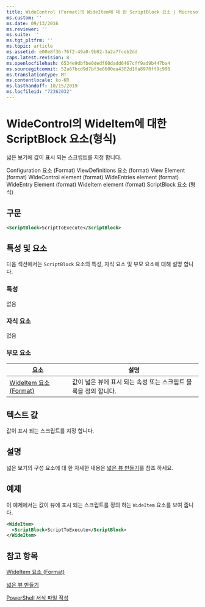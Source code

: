 ```yaml
---
title: WideControl (Format)의 WideItem에 대 한 ScriptBlock 요소 | Microsoft Docs
ms.custom: ''
ms.date: 09/13/2016
ms.reviewer: ''
ms.suite: ''
ms.tgt_pltfrm: ''
ms.topic: article
ms.assetid: e00e8f36-76f2-49a0-9b02-3a2a7fceb2dd
caps.latest.revision: 8
ms.openlocfilehash: 6534e9dbfbe0dedf60dadd6467cff9ad9b447ba4
ms.sourcegitcommit: 52a67bcd9d7bf3e8600ea4302d1fa8970ff9c998
ms.translationtype: MT
ms.contentlocale: ko-KR
ms.lasthandoff: 10/15/2019
ms.locfileid: "72362032"
---
```

# <a name="scriptblock-element-for-wideitem-for-widecontrol-format"></a>WideControl의 WideItem에 대한 ScriptBlock 요소(형식)

넓은 보기에 값이 표시 되는 스크립트를 지정 합니다.

Configuration 요소 (Format) ViewDefinitions 요소 (format) View Element (format) WideControl element (format) WideEntries element (format) WideEntry Element (format) WideItem element (format) ScriptBlock 요소 (형식)

## <a name="syntax"></a>구문

```xml
<ScriptBlock>ScriptToExecute</ScriptBlock>
```

## <a name="attributes-and-elements"></a>특성 및 요소

다음 섹션에서는 `ScriptBlock` 요소의 특성, 자식 요소 및 부모 요소에 대해 설명 합니다.

### <a name="attributes"></a>특성

없음

### <a name="child-elements"></a>자식 요소

없음

### <a name="parent-elements"></a>부모 요소

|요소|설명|
|-------------|-----------------|
|[WideItem 요소 (Format)](./wideitem-element-for-widecontrol-format.md)|값이 넓은 뷰에 표시 되는 속성 또는 스크립트 블록을 정의 합니다.|

## <a name="text-value"></a>텍스트 값

값이 표시 되는 스크립트를 지정 합니다.

## <a name="remarks"></a>설명

넓은 보기의 구성 요소에 대 한 자세한 내용은 [넓은 뷰 만들기](./creating-a-wide-view.md)를 참조 하세요.

## <a name="example"></a>예제

이 예제에서는 값이 뷰에 표시 되는 스크립트를 정의 하는 `WideItem` 요소를 보여 줍니다.

```xml
<WideItem>
  <ScriptBlock>ScriptToExecute</ScriptBlock>
</WideItem>
```

## <a name="see-also"></a>참고 항목

[WideItem 요소 (Format)](./wideitem-element-for-widecontrol-format.md)

[넓은 뷰 만들기](./creating-a-wide-view.md)

[PowerShell 서식 파일 작성](./writing-a-powershell-formatting-file.md)
